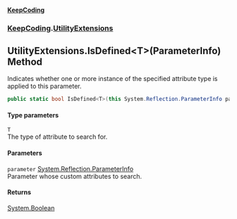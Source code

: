 #### [KeepCoding](index.md 'index')
### [KeepCoding](KeepCoding.md 'KeepCoding').[UtilityExtensions](UtilityExtensions.md 'KeepCoding.UtilityExtensions')
## UtilityExtensions.IsDefined&lt;T&gt;(ParameterInfo) Method
Indicates whether one or more instance of the specified attribute type is applied to this parameter.
```csharp
public static bool IsDefined<T>(this System.Reflection.ParameterInfo parameter);
```
#### Type parameters
<a name='KeepCoding.UtilityExtensions.IsDefined.T.(System.Reflection.ParameterInfo).T'></a>
`T`  
The type of attribute to search for.
  
#### Parameters
<a name='KeepCoding.UtilityExtensions.IsDefined.T.(System.Reflection.ParameterInfo).parameter'></a>
`parameter` [System.Reflection.ParameterInfo](https://docs.microsoft.com/en-us/dotnet/api/System.Reflection.ParameterInfo 'System.Reflection.ParameterInfo')  
Parameter whose custom attributes to search.
  
#### Returns
[System.Boolean](https://docs.microsoft.com/en-us/dotnet/api/System.Boolean 'System.Boolean')  
